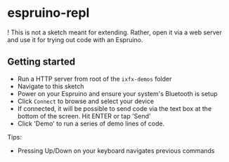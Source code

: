 # espruino-repl

! This is not a sketch meant for extending. Rather, open it via a web server and use it for trying out code with an Espruino.


## Getting started

* Run a HTTP server from root of the `ixfx-demos` folder
* Navigate to this sketch
* Power on your Espruino and ensure your system's Bluetooth is setup 
* Click `Connect` to browse and select your device
* If connected, it will be possible to send code via the text box at the bottom of the screen. Hit ENTER or tap 'Send'
* Click 'Demo' to run a series of demo lines of code.


Tips:
* Pressing Up/Down on your keyboard navigates previous commands